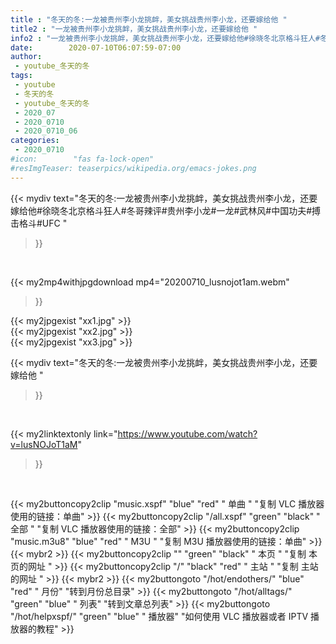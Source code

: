 ```yaml
---
title : "冬天的冬:一龙被贵州李小龙挑衅，美女挑战贵州李小龙，还要嫁给他 "
title2 : "一龙被贵州李小龙挑衅，美女挑战贵州李小龙，还要嫁给他 "
info2 : "一龙被贵州李小龙挑衅，美女挑战贵州李小龙，还要嫁给他#徐晓冬北京格斗狂人#冬哥辣评#贵州李小龙#一龙#武林风#中国功夫#搏击格斗#UFC "
date:        2020-07-10T06:07:59-07:00
author:
 - youtube_冬天的冬
tags:
 - youtube
 - 冬天的冬
 - youtube_冬天的冬
 - 2020_07
 - 2020_0710
 - 2020_0710_06
categories:
 - 2020_0710
#icon:        "fas fa-lock-open"
#resImgTeaser: teaserpics/wikipedia.org/emacs-jokes.png
---
```


{{< mydiv text="冬天的冬:一龙被贵州李小龙挑衅，美女挑战贵州李小龙，还要嫁给他#徐晓冬北京格斗狂人#冬哥辣评#贵州李小龙#一龙#武林风#中国功夫#搏击格斗#UFC "
>}}
<br>


{{< my2mp4withjpgdownload mp4="20200710_lusnojot1am.webm"
>}}

{{< my2jpgexist "xx1.jpg" >}}<br>
{{< my2jpgexist "xx2.jpg" >}}<br>
{{< my2jpgexist "xx3.jpg" >}}<br>



{{< mydiv text="冬天的冬:一龙被贵州李小龙挑衅，美女挑战贵州李小龙，还要嫁给他 "
>}}
<br>

{{< my2linktextonly link="https://www.youtube.com/watch?v=lusNOJoT1aM"
>}}


<br>

{{< my2buttoncopy2clip "music.xspf"        "blue"   "red"    " 单曲 "  "复制 VLC 播放器使用的链接：单曲" >}} {{< my2buttoncopy2clip "/all.xspf"         "green"  "black"  " 全部 "  "复制 VLC 播放器使用的链接：全部" >}} {{< my2buttoncopy2clip "music.m3u8"        "blue"   "red"    " M3U  "    "复制 M3U 播放器使用的链接：单曲" >}} {{< mybr2 >}} {{< my2buttoncopy2clip ""                  "green"  "black"  " 本页 "    "复制 本页的网址 " >}} {{< my2buttoncopy2clip "/"                 "black"  "red"    " 主站 "    "复制 主站的网址 " >}} {{< mybr2 >}} {{< my2buttongoto      "/hot/endothers/"   "blue"   "red"    " 月份"   "转到月份总目录" >}} {{< my2buttongoto      "/hot/alltags/"     "green"  "blue"   " 列表"   "转到文章总列表" >}} {{< my2buttongoto      "/hot/helpxspf/"    "green"  "blue"   " 播放器" "如何使用 VLC 播放器或者 IPTV 播放器的教程" >}} 
